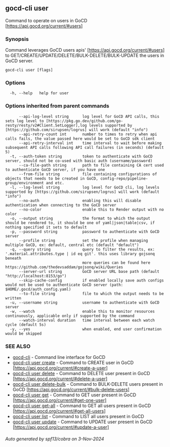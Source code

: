 ## gocd-cli user

Command to operate on users in GoCD [https://api.gocd.org/current/#users]

### Synopsis

Command leverages GoCD users apis' [https://api.gocd.org/current/#users] to 
GET/CREATE/UPDATE/DELETE/BULK-DELETE/BULK-UPDATE the users in GoCD server.

```
gocd-cli user [flags]
```

### Options

```
  -h, --help   help for user
```

### Options inherited from parent commands

```
      --api-log-level string      log level for GoCD API calls, this sets log level to [https://pkg.go.dev/github.com/go-resty/resty/v2#Client.SetLogger],log levels supported by [https://github.com/sirupsen/logrus] will work (default "info")
      --api-retry-count int       number to times to retry when api calls fails, the value passed here would be set to GoCD sdk client
      --api-retry-interval int    time interval to wait before making subsequent API calls following API call failures (in seconds) (default 5)
  -t, --auth-token string         token to authenticate with GoCD server, should not be co-used with basic auth (username/password)
      --ca-file-path string       path to file containing CA cert used to authenticate GoCD server, if you have one
      --from-file string          file containing configurations of objects that needs to be created in GoCD, config-repo/pipeline-group/environment and etc.
  -l, --log-level string          log level for GoCD cli, log levels supported by [https://github.com/sirupsen/logrus] will work (default "info")
      --no-auth                   enabling this will disable authentication when connecting to the GoCD server
      --no-color                  enable this to Render output with no color
  -o, --output string             the format to which the output should be rendered to, it should be one of yaml|json|table|csv, if nothing specified it sets to default
  -p, --password string           password to authenticate with GoCD server
      --profile string            set the profile when managing multiple GoCD, ex: default, central etc (default "default")
  -q, --query string              query to filter the results, ex: '.material.attributes.type | id eq git'. this uses library gojsonq beneath
                                  more queries can be found here https://github.com/thedevsaddam/gojsonq/wiki/Queries
      --server-url string         GoCD server URL base path (default "http://localhost:8153/go")
      --skip-cache-config         if enabled locally save auth configs would not be used to authenticate GoCD server (path: $HOME/.gocd/auth_config.yaml)
      --to-file string            file to which the output needs to be written
  -u, --username string           username to authenticate with GoCD server
  -w, --watch                     enable this to monitor resources continuously, applicable only if supported by the command
      --watch-interval duration   time interval between each watch cycle (default 5s)
  -y, --yes                       when enabled, end user confirmation would be skipped
```

### SEE ALSO

* [gocd-cli](gocd-cli.md)	 - Command line interface for GoCD
* [gocd-cli user create](gocd-cli_user_create.md)	 - Command to CREATE user in GoCD [https://api.gocd.org/current/#create-a-user]
* [gocd-cli user delete](gocd-cli_user_delete.md)	 - Command to DELETE user present in GoCD [https://api.gocd.org/current/#delete-a-user]
* [gocd-cli user delete-bulk](gocd-cli_user_delete-bulk.md)	 - Command to BULK-DELETE users present in GoCD [https://api.gocd.org/current/#bulk-delete-users]
* [gocd-cli user get](gocd-cli_user_get.md)	 - Command to GET user present in GoCD [https://api.gocd.org/current/#get-one-user]
* [gocd-cli user get-all](gocd-cli_user_get-all.md)	 - Command to GET all users present in GoCD [https://api.gocd.org/current/#get-all-users]
* [gocd-cli user list](gocd-cli_user_list.md)	 - Command to LIST all users present in GoCD
* [gocd-cli user update](gocd-cli_user_update.md)	 - Command to UPDATE user present in GoCD [https://api.gocd.org/current/#update-a-user]

###### Auto generated by spf13/cobra on 3-Nov-2024
